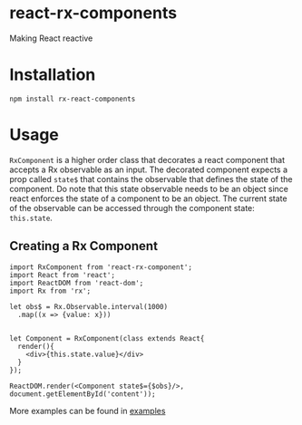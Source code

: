 # react-rx-components

Making React reactive

# Installation

```
npm install rx-react-components
```

# Usage

`RxComponent` is a higher order class that decorates a react component that accepts a Rx observable as an input.
The decorated component expects a prop called `state$` that contains the observable that defines the state of the component.
Do note that this state observable needs to be an object since react enforces the state of a component to be an object.
The current state of the observable can be accessed through the component state: `this.state`.

## Creating a Rx Component
```
import RxComponent from 'react-rx-component';
import React from 'react';
import ReactDOM from 'react-dom';
import Rx from 'rx';

let obs$ = Rx.Observable.interval(1000)
  .map((x => {value: x}))


let Component = RxComponent(class extends React{
  render(){
    <div>{this.state.value}</div>
  }
});

ReactDOM.render(<Component state$={$obs}/>, document.getElementById('content'));

```

More examples can be found in [examples](examples)
